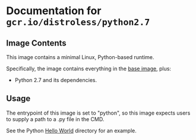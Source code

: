 # Documentation for `gcr.io/distroless/python2.7`

## Image Contents

This image contains a minimal Linux, Python-based runtime.

Specifically, the image contains everything in the [base image](../../base/README.md), plus:

* Python 2.7 and its dependencies.

## Usage

The entrypoint of this image is set to "python", so this image expects users to supply a path to a .py file in the CMD.

See the Python [Hello World](../../examples/python2.7/) directory for an example.
